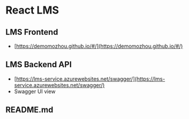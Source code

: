 # React LMS

## LMS Frontend

* [https://demomozhou.github.io/#/](https://demomozhou.github.io/#/)

## LMS Backend API

* [https://lms-service.azurewebsites.net/swagger/](https://lms-service.azurewebsites.net/swagger/)
* Swagger UI view

## README.md

